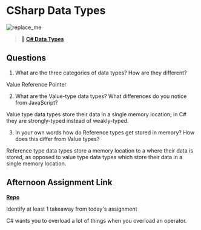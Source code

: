 # CSharp Data Types

![replace_me](https://codeworks.blob.core.windows.net/public/assets/img/illustrations/placeholder.svg)

> **📖 [C# Data Types](https://codeworksacademy.com/fs-student-guide/resources/wk10/01-CSharp-Generics)**

## Questions

1. What are the three categories of data types? How are they different?

Value
Reference
Pointer

2. What are the Value-type data types? What differences do you notice from JavaScript?

Value type data types store their data in a single memory location; in C# they are strongly-typed instead of weakly-typed.

3. In your own words how do Reference types get stored in memory? How does this differ from Value types?

Reference type data types store a memory location to a where their data is stored, as opposed to value type data types which store their data in a single memory location.

## Afternoon Assignment Link

**[Repo](https://github.com/JWagstaff-Leon/codeworks_w10d1)**

Identify at least 1 takeaway from today's assignment

C# wants you to overload a lot of things when you overload an operator.